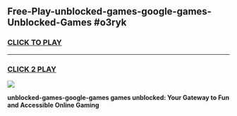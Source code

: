 
## Free-Play-unblocked-games-google-games-Unblocked-Games #o3ryk
<h3>
<a href="https://news.freeplayer.one?title=unblocked-games-google-games&ref=8M">CLICK TO PLAY</a></h3>
<hr>

<h3>
<a href="https://news.freeplayer.one?title=unblocked-games-google-games&ref=8M">CLICK 2 PLAY</a>
  
</h3>

<a href="https://news.freeplayer.one?title=unblocked-games-google-games&ref=8M"><img src="https://clearcache.store/games.png"></a>


**unblocked-games-google-games games unblocked: Your Gateway to Fun and Accessible Online Gaming**

